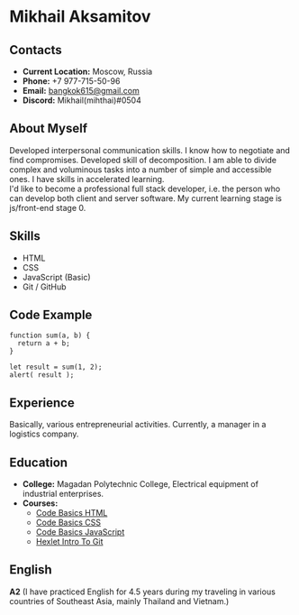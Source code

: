 

# __Mikhail Aksamitov__

## __Contacts__
- __Current Location:__ Moscow, Russia
- __Phone:__ +7 977-715-50-96
- __Email:__ bangkok615@gmail.com
- __Discord:__ Mikhail(mihthai)#0504

## __About Myself__
Developed interpersonal communication skills. I know how to negotiate and find compromises. Developed skill of decomposition. I am able to divide complex and voluminous tasks into a number of simple and accessible ones. I have skills in accelerated learning.\
I'd like to become a professional full stack developer, i.e. the person who can develop both client and server software. My current learning stage is js/front-end stage 0. 

## __Skills__
- HTML
- CSS
- JavaScript (Basic)
- Git / GitHub

## __Code Example__
```
function sum(a, b) {
  return a + b;
}

let result = sum(1, 2);
alert( result );
```

## __Experience__
Basically, various entrepreneurial activities. Currently, a manager in a logistics company.

## __Education__ 
- __College:__ Magadan Polytechnic College, Electrical equipment of industrial enterprises.
- __Courses:__
  - [Code Basics HTML](https://ru.code-basics.com/languages/html)
  - [Code Basics CSS](https://ru.code-basics.com/languages/css)
  - [Code Basics JavaScript](https://ru.code-basics.com/languages/javascript)
  - [Hexlet Intro To Git](https://ru.hexlet.io/courses/intro_to_git)

## __English__
__A2__ (I have practiced English for 4.5 years during my traveling in various countries of Southeast Asia, mainly Thailand and Vietnam.)